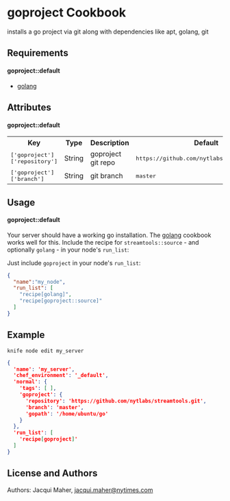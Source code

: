 goproject Cookbook
====================
installs a go project via git along with dependencies like apt, golang, git

Requirements
------------

#### goproject::default

* [golang](https://github.com/NOX73/chef-golang)

Attributes
----------

#### goproject::default
<table>
  <tr>
    <th>Key</th>
    <th>Type</th>
    <th>Description</th>
    <th>Default</th>
  </tr>
  <tr>
    <td><tt>['goproject']['repository']</tt></td>
    <td>String</td>
    <td>goproject git repo</td>
    <td><tt>https://github.com/nytlabs/streamtools.git</tt></td>
  </tr>
  <tr>
    <td><tt>['goproject']['branch']</tt></td>
    <td>String</td>
    <td>git branch</td>
    <td><tt>master</tt></td>
  </tr>
</table>

Usage
-----
#### goproject::default

Your server should have a working go installation. The [golang](https://github.com/NOX73/chef-golang) cookbook works well for this. Include the recipe for `streamtools::source` - and optionally `golang` - in your node's `run_list`:

Just include `goproject` in your node's `run_list`:

```json
{
  "name":"my_node",
  "run_list": [
    "recipe[golang]",
    "recipe[goproject::source]"
  ]
}
```

Example
--------

`knife node edit my_server`

```json
{
  'name': 'my_server',
  'chef_environment': '_default',
  'normal': {
    'tags': [ ],  
    'goproject': {
      'repository': 'https://github.com/nytlabs/streamtools.git',
      'branch': 'master',
      'gopath': '/home/ubuntu/go'
    }
  },  
  'run_list': [
    'recipe[goproject]'
  ]
}
```


License and Authors
-------------------
Authors: Jacqui Maher, jacqui.maher@nytimes.com
